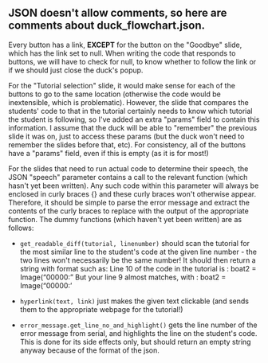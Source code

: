 ## JSON doesn't allow comments, so here are comments about duck_flowchart.json. 

Every button has a link, **EXCEPT** for the button on the "Goodbye" slide, which has the link set to null. When writing the code that responds to buttons, we will have to check for null, to know whether to follow the link or if we should just close the duck's popup.

For the "Tutorial selection" slide, it would make sense for each of the buttons to go to the same location (otherwise the code would be inextensible, which is problematic). However, the slide that compares the students' code to that in the tutorial certainly needs to know which tutorial the student is following, so I've added an extra "params" field to contain this information. I assume that the duck will be able to "remember" the previous slide it was on, just to access these params (but the duck won't need to remember the slides before that, etc). For consistency, all of the buttons have a "params" field, even if this is empty (as it is for most!)

For the slides that need to run actual code to determine their speech, the JSON "speech" parameter contains a call to the relevant function (which hasn't yet been written). Any such code within this parameter will always be enclosed in curly braces {} and these curly braces won't otherwise appear. Therefore, it should be simple to parse the error message and extract the contents of the curly braces to replace with the output of the appropriate function. The dummy functions (which haven't yet been written) are as follows:
* `get_readable_diff(tutorial, linenumber)` should scan the tutorial for the most similar line to the student's code at the given line number - the two lines won't necessarily be the same number! It should then return a string with format such as:  Line 10 of the code in the tutorial is :
boat2 =  Image(“00000:”
But your line 9 almost matches, with :
boat2 = Image(“00000:’

* `hyperlink(text, link)` just makes the given text clickable (and sends them to the appropriate webpage for the tutorial!)
* `error_message.get_line_no_and_highlight()` gets the line number of the error message from serial, and highlights the line on the student's code. This is done for its side effects only, but should return an empty string anyway because of the format of the json.
